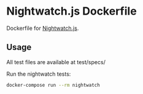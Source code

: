 
# Nightwatch.js Dockerfile
Dockerfile for [Nightwatch.js](http://nightwatchjs.org/).


## Usage

All test files are available at test/specs/ 

Run the nightwatch tests:
```sh
docker-compose run --rm nightwatch
```

